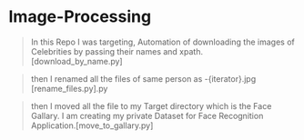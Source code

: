 # Image-Processing

> In this Repo I was targeting, Automation of downloading the images of Celebrities by passing their names and xpath. [download_by_name.py]

> then I renamed all the files of same person as <name>-{iterator}.jpg [rename_files.py].py

> then I moved all the file to my Target directory which is the Face Gallary. I am creating my private Dataset for Face Recognition Application.[move_to_gallary.py]

